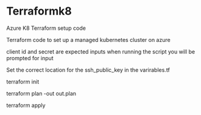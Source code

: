 # Terraformk8
Azure K8 Terraform setup code 

Terraform code to set up a managed kubernetes cluster on azure 

client id and secret are expected inputs when running the script you will be prompted for input

Set the correct location for the ssh_public_key in the varirables.tf

terraform init 

terraform plan -out out.plan 

terraform apply 

